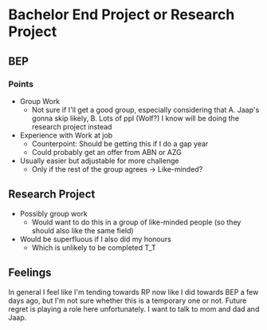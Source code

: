 # Bachelor End Project or Research Project

## BEP

### Points

- Group Work
  - Not sure if I'll get a good group, especially considering that A. Jaap's gonna skip likely, B. Lots of ppl (Wolf?) I know will be doing the research project instead
- Experience with Work at job
  - Counterpoint: Should be getting this if I do a gap year
  - Could probably get an offer from ABN or AZG
- Usually easier but adjustable for more challenge
  - Only if the rest of the group agrees -> Like-minded?

## Research Project

- Possibly group work
  - Would want to do this in a group of like-minded people (so they should also like the same field)
- Would be superfluous if I also did my honours
  - Which is unlikely to be completed T_T

## Feelings

In general I feel like I'm tending towards RP now like I did towards BEP a few days ago, but I'm not sure whether this is a temporary one or not. 
Future regret is playing a role here unfortunately. I want to talk to mom and dad and Jaap.

